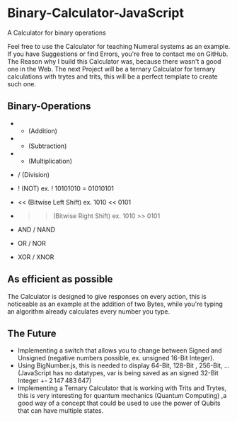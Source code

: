# Binary-Calculator-JavaScript

A Calculator for binary operations

Feel free to use the Calculator for teaching Numeral systems as an example.
If you have Suggestions or find Errors, you're free to contact me on GitHub.
The Reason why I build this Calculator was, because there wasn't a good one in the Web.
The next Project will be a ternary Calculator for ternary calculations with trytes and trits,
this will be a perfect template to create such one.

## Binary-Operations

- + (Addition)
- - (Subtraction)
- * (Multiplication)
- / (Division)

- ! (NOT) ex. ! 10101010 = 01010101
- << (Bitwise Left Shift) ex. 1010 << 0101
- >> (Bitwise Right Shift) ex. 1010 >> 0101

- AND / NAND
- OR / NOR
- XOR / XNOR

## As efficient as possible

The Calculator is designed to give responses on every action,
this is noticeable as an example at the addition of two Bytes,
while you're typing an algorithm already calculates every number you type.

## The Future

- Implementing a switch that allows you to change between Signed and Unsigned (negative numbers possible, ex. unsigned 16-Bit Integer).
- Using BigNumber.js, this is needed to display 64-Bit, 128-Bit , 256-Bit, ... (JavaScript has no datatypes, var is being saved as an signed 32-Bit Integer +- 2 147 483 647)
- Implementing a Ternary Calculator that is working with Trits and Trytes, this is very interesting for quantum mechanics (Quantum Computing)
,a good way of a concept that could be used to use the power of Qubits that can have multiple states.
